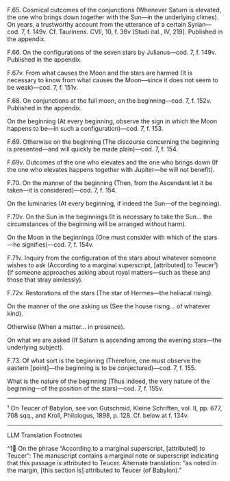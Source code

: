 F.65. Cosmical outcomes of the conjunctions (Whenever Saturn is elevated, the one who brings down together with the Sun—in the underlying climes). On years, a trustworthy account from the utterance of a certain Syrian—cod. 7, f. 149v. Cf. Taurinens. CVII, 10, f. 36v [Studi ital., IV, 219]. Published in the appendix.

F.66. On the configurations of the seven stars by Julianus—cod. 7, f. 149v. Published in the appendix.

F.67v. From what causes the Moon and the stars are harmed (It is necessary to know from what causes the Moon—since it does not seem to be weak)—cod. 7, f. 151v.

F.68. On conjunctions at the full moon, on the beginning—cod. 7, f. 152v. Published in the appendix.

On the beginning (At every beginning, observe the sign in which the Moon happens to be—in such a configuration)—cod. 7, f. 153.

F.69. Otherwise on the beginning (The discourse concerning the beginning is presented—and will quickly be made plain)—cod. 7, f. 154.

F.69v. Outcomes of the one who elevates and the one who brings down (If the one who elevates happens together with Jupiter—he will not benefit).

F.70. On the manner of the beginning (Then, from the Ascendant let it be taken—it is considered)—cod. 7, f. 154.

On the luminaries (At every beginning, if indeed the Sun—of the beginning).

F.70v. On the Sun in the beginnings (It is necessary to take the Sun... the circumstances of the beginning will be arranged without harm).

On the Moon in the beginnings (One must consider with which of the stars—he signifies)—cod. 7, f. 154v.

F.71v. Inquiry from the configuration of the stars about whatever someone wishes to ask (According to a marginal superscript, [attributed] to Teucer¹) (If someone approaches asking about royal matters—such as these and those that stray aimlessly).

F.72v. Restorations of the stars (The star of Hermes—the heliacal rising).

On the manner of the one asking us (See the house rising... of whatever kind).

Otherwise (When a matter... in presence).

On what we are asked (If Saturn is ascending among the evening stars—the underlying subject).

F.73. Of what sort is the beginning (Therefore, one must observe the eastern [point]—the beginning is to be conjectured)—cod. 7, f. 155.

What is the nature of the beginning (Thus indeed, the very nature of the beginning—of the position of the stars)—cod. 7, f. 155v.

---

¹ On Teucer of Babylon, see von Gutschmid, Kleine Schriften, vol. II, pp. 677, 708 sqq., and Kroll, Philologus, 1898, p. 128. Cf. below at f. 134v.

---

LLM Translation Footnotes

^1🤖 On the phrase “According to a marginal superscript, [attributed] to Teucer”: The manuscript contains a marginal note or superscript indicating that this passage is attributed to Teucer. Alternate translation: “as noted in the margin, [this section is] attributed to Teucer (of Babylon).”